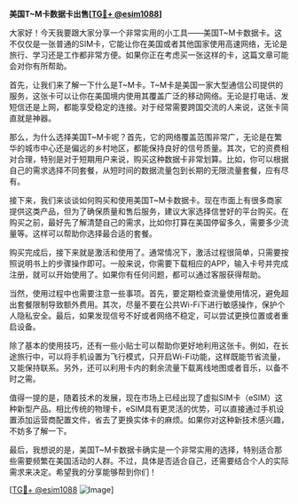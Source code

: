 **美国T~M卡数据卡出售[[TG💪+ @esim1088](https://t.me/s/esim1088)]**

大家好！今天我要跟大家分享一个非常实用的小工具——美国T~M卡数据卡。这不仅仅是一张普通的SIM卡，它能让你在美国或者其他国家使用高速网络，无论是旅行、学习还是工作都非常方便。如果你正在考虑买一张这样的卡，这篇文章可能会对你有所帮助。

首先，让我们来了解一下什么是T~M卡。T~M卡是美国一家大型通信公司提供的服务，这张卡可以让你在美国境内使用其覆盖广泛的移动网络。无论是打电话、发短信还是上网，都能享受稳定的连接。对于经常需要跨国交流的人来说，这张卡简直就是神器。

那么，为什么选择美国T~M卡呢？首先，它的网络覆盖范围非常广，无论是在繁华的城市中心还是偏远的乡村地区，都能保持良好的信号质量。其次，它的资费相对合理，特别是对于短期用户来说，购买这种数据卡非常划算。比如，你可以根据自己的需求选择不同套餐，从短时间的数据流量包到长期的无限流量套餐，应有尽有。

接下来，我们来谈谈如何购买和使用美国T~M卡数据卡。现在市面上有很多商家提供这类产品，但为了确保质量和售后服务，建议大家选择信誉好的平台购买。在购买之前，最好先了解清楚自己的需求，比如你打算在美国停留多久，需要多少流量等。这样可以帮助你选择最合适的套餐。

购买完成后，接下来就是激活和使用了。通常情况下，激活过程很简单，只需要按照说明书上的步骤操作即可。一般来说，你需要下载相应的APP，输入卡号并完成注册，就可以开始使用了。如果你有任何问题，都可以通过客服获得帮助。

当然，使用过程中也需要注意一些事项。首先，要定期检查流量使用情况，避免超出套餐限制导致额外费用。其次，尽量不要在公共Wi-Fi下进行敏感操作，保护个人隐私安全。最后，如果发现信号不好或者网络不稳定，可以尝试更换位置或者重启设备。

除了基本的使用技巧，还有一些小贴士可以帮助你更好地利用这张卡。例如，在长途旅行中，可以将手机设置为飞行模式，只开启Wi-Fi功能，这样既能节省流量，又能保持联系。另外，还可以利用卡内的剩余流量下载离线地图或者音乐，以备不时之需。

值得一提的是，随着技术的发展，现在市场上已经出现了虚拟SIM卡（eSIM）这种新型产品。相比传统的物理卡，eSIM具有更灵活的优势，可以直接通过手机设置添加运营商配置文件，省去了更换实体卡的麻烦。如果你对这种新技术感兴趣，不妨多了解一下。

最后，我想说的是，美国T~M卡数据卡确实是一个非常实用的选择，特别适合那些需要频繁在美国活动的人群。不过，具体是否适合自己，还需要结合个人的实际需求来决定。希望我的分享能够帮到你们！

[[TG💪+ @esim1088](https://t.me/s/esim1088) ![Image](https://i.postimg.cc/4NQfJmqS/Snipaste-2025-05-13-00-14-12.png)]